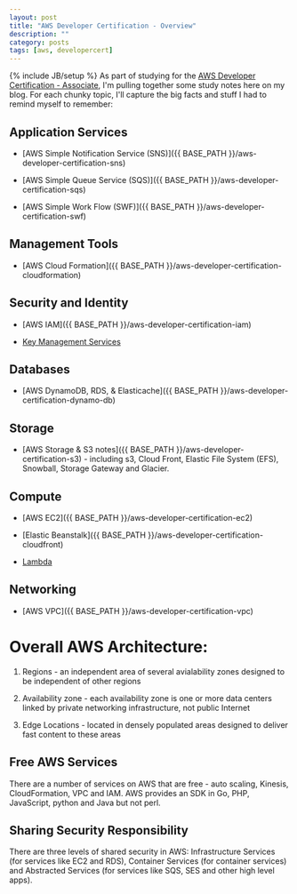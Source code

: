 ```yaml
---
layout: post
title: "AWS Developer Certification - Overview"
description: ""
category: posts
tags: [aws, developercert]
---
```

{% include JB/setup %}
As part of studying for the [AWS Developer Certification - Associate](https://aws.amazon.com/certification/certified-developer-associate/), I'm pulling together some study notes here on my blog. For each chunky topic, I'll capture the big facts and stuff I had to remind myself to remember:


## Application Services
* [AWS Simple Notification Service (SNS)]({{ BASE_PATH }}/aws-developer-certification-sns)

* [AWS Simple Queue Service (SQS)]({{ BASE_PATH }}/aws-developer-certification-sqs)

* [AWS Simple Work Flow (SWF)]({{ BASE_PATH }}/aws-developer-certification-swf)

## Management Tools
* [AWS Cloud Formation]({{ BASE_PATH }}/aws-developer-certification-cloudformation)

## Security and Identity
* [AWS IAM]({{ BASE_PATH }}/aws-developer-certification-iam)

* [Key Management Services]()

## Databases
* [AWS DynamoDB, RDS, &amp; Elasticache]({{ BASE_PATH }}/aws-developer-certification-dynamo-db)

## Storage
* [AWS Storage & S3 notes]({{ BASE_PATH }}/aws-developer-certification-s3) - including s3, Cloud Front, Elastic File System (EFS), Snowball, Storage Gateway and Glacier.

## Compute
* [AWS EC2]({{ BASE_PATH }}/aws-developer-certification-ec2)

* [Elastic Beanstalk]({{ BASE_PATH }}/aws-developer-certification-cloudfront)

* [Lambda]()

## Networking

* [AWS VPC]({{ BASE_PATH }}/aws-developer-certification-vpc)

# Overall AWS Architecture:

1. Regions - an independent area of several avialability zones designed to be independent of other regions

2. Availability zone - each availability zone is one or more data centers linked by private networking infrastructure, not public Internet

1. Edge Locations - located in densely populated areas designed to deliver fast content to these areas

## Free AWS Services
There are a number of services on AWS that are free - auto scaling, Kinesis, CloudFormation, VPC and IAM. AWS provides an SDK in Go, PHP, JavaScript, python and Java but not perl.

## Sharing Security Responsibility
There are three levels of shared security in AWS: Infrastructure Services (for services like EC2 and RDS), Container Services (for container services) and Abstracted Services (for services like SQS, SES and other high level apps).



